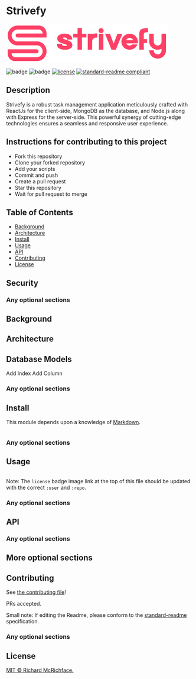 # Strivefy

![banner](https://github.com/G-V-Utong/strivefy/blob/main/client/public/images/Main%20logo.PNG)

![badge]()
![badge]()
[![license](https://img.shields.io/github/license/G-V-Utong/strivefy.svg)](LICENSE)
[![standard-readme compliant](https://img.shields.io/badge/readme%20style-standard-brightgreen.svg?style=flat-square)](https://github.com/RichardLitt/standard-readme)

## Description

Strivefy is a robust task management application meticulously crafted with ReactJs for the client-side, MongoDB as the database, and Node.js along with Express for the server-side. This powerful synergy of cutting-edge technologies ensures a seamless and responsive user experience.

## Instructions for contributing to this project

- Fork this repository
- Clone your forked repository
- Add your scripts
- Commit and push
- Create a pull request
- Star this repository
- Wait for pull request to merge

## Table of Contents

- [Background](#background)
- [Architecture](#architecture)
- [Install](#install)
- [Usage](#usage)
- [API](#api)
- [Contributing](#contributing)
- [License](#license)

## Security

### Any optional sections

## Background

## Architecture 

## Database Models

 Add Index  Add Column 

### Any optional sections

## Install

This module depends upon a knowledge of [Markdown]().

```
```

### Any optional sections

## Usage

```
```

Note: The `license` badge image link at the top of this file should be updated with the correct `:user` and `:repo`.

### Any optional sections

## API

### Any optional sections

## More optional sections

## Contributing

See [the contributing file](CONTRIBUTING.md)!

PRs accepted.

Small note: If editing the Readme, please conform to the [standard-readme](https://github.com/RichardLitt/standard-readme) specification.

### Any optional sections

## License

[MIT © Richard McRichface.](../LICENSE)

